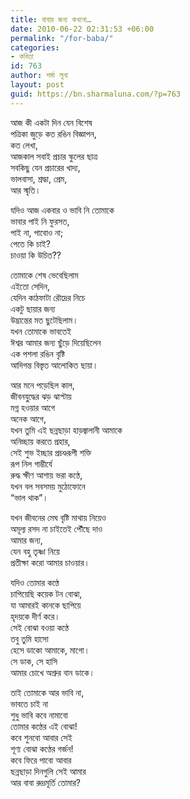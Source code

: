 ```yaml
---
title: বাবার জন্য কখনো…
date: 2010-06-22 02:31:53 +06:00
permalink: "/for-baba/"
categories:
- কবিতা
id: 763
author: শর্মা লুনা
layout: post
guid: https://bn.sharmaluna.com/?p=763
---
```


আজ কী একটা দিন যেন বিশেষ  
পত্রিকা জুড়ে কত রঙিন বিজ্ঞাপন,  
কত লেখা,  
আজকাল সবাই প্রচার স্কুলের ছাত্র  
সবকিছু যেন প্রচারের খাদ্য,  
ভালবাসা, শ্রদ্ধা, প্রেম,  
আর স্মৃতি।

যদিও আজ একবার ও ভাবি নি তোমাকে  
ভাবার পাই নি ফুরসত,  
পাই না, পাবোও না;  
পেতে কি চাই?  
চাওয়া কি উচিত??

তোমাকে শেষ ভেবেছিলাম  
এইতো সেদিন,  
যেদিন কাঠফাটা রৌদ্রের নিচে  
একটু ছায়ার জন্য  
উদ্ভ্রান্তের মত ছুটেছিলাম।  
যখন তোমাকে ভাবতেই  
ঈশ্বর আমার জন্য ছুঁড়ে দিয়েছিলেন  
এক পশলা রঙিন বৃষ্টি  
আদিগন্ত বিস্তৃত আলোকিত ছায়া।

আর মনে পড়েছিল কাল,  
জীবনযু্দ্ধের ঝড় ঝাপ্টায়  
মগ্ন হওয়ার আগে  
অনেক আগে,  
যখন তুমি এই ছন্নছাড়া হাড়জ্বালানী আমাকে  
অনিচ্ছায় করতে প্রহার,  
সেই শুভ ইচ্ছার প্রচণ্ডরূপী শক্তি  
রূপ নিল গাম্ভীর্যে  
রুদ্ধ ক্ষীণ আশায় ভরা কণ্ঠে,  
যখন বল সবসময় মুঠোফোনে  
“ভাল থাক”।

যখন জীবনের মেঘ বৃষ্টি মাথায় নিয়েও  
অমূল্য রসদ না চাইতেই পৌঁছে দাও  
আমার জন্য,  
যেন বহু তৃষ্ণা নিয়ে  
প্রতীক্ষা করো আমার চাওয়ার।

যদিও তোমার কণ্ঠে  
চাপিয়েছি কয়েক টন বোঝা,  
যা আমারই কানকে ছাপিয়ে  
হৃদয়কে দীর্ণ করে।  
সেই বোঝা বওয়া কণ্ঠে  
তবু তুমি হাসো  
হেসে ডাকো আমাকে, মাগো।  
সে ডাক, সে হাসি  
আমার চোখে অশ্রুর বান ডাকে।

তাই তোমাকে আর ভাবি না,  
ভাবতে চাই না  
শুধু ভাবি কবে নামাবো  
তোমার কণ্ঠের এই বোঝা!  
কবে শুনবো আবার সেই  
শূণ্য বোঝা কণ্ঠের গর্জন!  
কবে ফিরে পাবো আবার  
ছন্নছাড়া দিনগুলি সেই আমার  
আর বাবা রুদ্রমূর্তি তোমার?